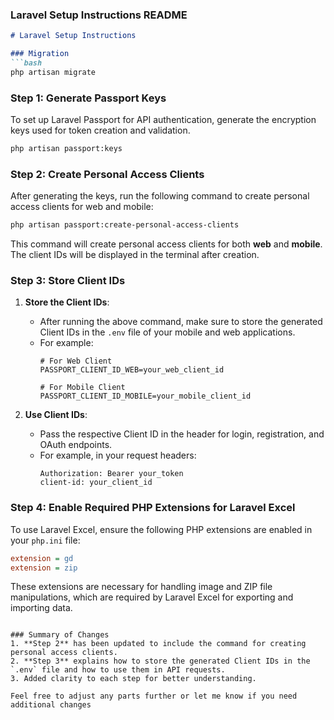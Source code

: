 ### Laravel Setup Instructions README

```markdown
# Laravel Setup Instructions

### Migration
```bash
php artisan migrate
```

### Step 1: Generate Passport Keys
To set up Laravel Passport for API authentication, generate the encryption keys used for token creation and validation.

```bash
php artisan passport:keys
```

### Step 2: Create Personal Access Clients
After generating the keys, run the following command to create personal access clients for web and mobile:

```bash
php artisan passport:create-personal-access-clients
```

This command will create personal access clients for both **web** and **mobile**. The client IDs will be displayed in the terminal after creation.

### Step 3: Store Client IDs
1. **Store the Client IDs**:
    - After running the above command, make sure to store the generated Client IDs in the `.env` file of your mobile and web applications.
    - For example:
      ```dotenv
      # For Web Client
      PASSPORT_CLIENT_ID_WEB=your_web_client_id
 
      # For Mobile Client
      PASSPORT_CLIENT_ID_MOBILE=your_mobile_client_id
      ```

2. **Use Client IDs**:
    - Pass the respective Client ID in the header for login, registration, and OAuth endpoints.
    - For example, in your request headers:
      ```http
      Authorization: Bearer your_token
      client-id: your_client_id
      ```

### Step 4: Enable Required PHP Extensions for Laravel Excel
To use Laravel Excel, ensure the following PHP extensions are enabled in your `php.ini` file:

```ini
extension = gd
extension = zip
```

These extensions are necessary for handling image and ZIP file manipulations, which are required by Laravel Excel for exporting and importing data.
```

### Summary of Changes
1. **Step 2** has been updated to include the command for creating personal access clients.
2. **Step 3** explains how to store the generated Client IDs in the `.env` file and how to use them in API requests.
3. Added clarity to each step for better understanding.

Feel free to adjust any parts further or let me know if you need additional changes